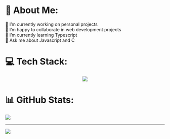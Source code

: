 # 💫 About Me:
🔭 I’m currently working on personal projects<br>👯 I’m happy to collaborate in web development projects<br>🌱 I’m currently learning Typescript<br>💬 Ask me about Javascript and C


# 💻 Tech Stack:
<p align="center">
  <a href="https://skillicons.dev">
    <img src="https://skillicons.dev/icons?i=c,javascript,typescript,php,lua,html,css,sass,wordpress,mysql,vscode" />
  </a>
</p>

# 📊 GitHub Stats:

![](https://github-readme-stats.vercel.app/api/top-langs/?username=Ogmamma&theme=solarized-light&hide_border=false&include_all_commits=false&count_private=false&layout=compact)

---
[![](https://visitcount.itsvg.in/api?id=Ogmamma&icon=0&color=0)](https://visitcount.itsvg.in)

<!-- Proudly created with GPRM ( https://gprm.itsvg.in ) -->
